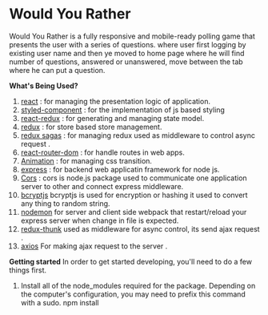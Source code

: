 # Would You Rather
Would You Rather is a fully responsive and mobile-ready polling game that presents the user with a series of questions.
where user first logging by existing user name and then ye moved to home page where he will find number of questions, answered or unanswered, move between the tab where he can put a question.

**What's Being Used?**
1. [react](https://www.npmjs.com/package/react) :  for managing the presentation logic of application.
2. [styled-component](https://www.npmjs.com/package/styled-components) :  for the implementation of js based styling
3. [react-redux](https://www.npmjs.com/package/react-redux) :  for generating and managing state model.
4. [redux](https://www.npmjs.com/package/redux) :  for store based store management.
5. [redux sagas](https://redux-saga.js.org/) :  for managing redux used as middleware to control async request .
6. [react-router-dom](https://www.npmjs.com/package/react-router-dom) :  for handle routes in web apps.
7. [Animation](https://www.npmjs.com/package/animation) :  for managing css transition.
8. [express](https://expressjs.com/en/starter/installing.html) : for backend web applicatin framework for node js.
9. [Cors](https://www.npmjs.com/package/cors) :  cors is node.js package used to communicate one application server to other and connect express middleware.
10. [bcryptjs](https://www.npmjs.com/package/bcryptjs) bcryptjs is used for encryption or hashing it used to convert any thing to random string.
11. [nodemon](https://www.npmjs.com/package/nodemon)  for server and client side webpack that restart/reload your express server when change in file is expected.
12. [redux-thunk](https://www.npmjs.com/package/redux-thunk)  used as middleware for async control, its send ajax request .
13. [axios](https://www.digitalocean.com/community/tutorials/react-axios-react)  For making ajax request to the server .

**Getting started**
In order to get started developing, you'll need to do a few things first.

1. Install all of the node_modules required for the package. Depending on the computer's configuration, you may need to prefix this command with a sudo.
npm install

